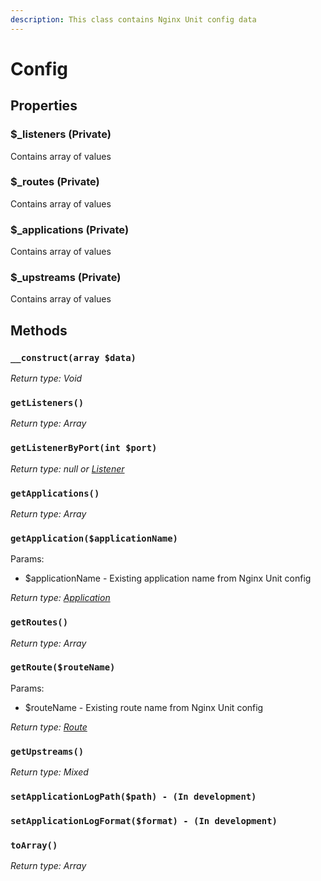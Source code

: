 ```yaml
---
description: This class contains Nginx Unit config data
---
```


# Config

## Properties

### $\_listeners (Private)

Contains array of values

### $\_routes (Private)

Contains array of values

### $\_applications (Private)

Contains array of values

### $\_upstreams (Private)

Contains array of values

## Methods

### `__construct(array $data)`

_Return type: Void_

### `getListeners()`

_Return type: Array_

### `getListenerByPort(int $port)`

_Return type: null or_ [_Listener_](listener.md)

### `getApplications()`

_Return type: Array_

### `getApplication($applicationName)`

Params:

* $applicationName - Existing application name from Nginx Unit config

_Return type:_ [_Application_](application-in-development/)

### `getRoutes()`

_Return type: Array_

### `getRoute($routeName)`

Params:

* $routeName - Existing route name from Nginx Unit config

_Return type:_ [_Route_](route-in-development/)

### `getUpstreams()`

_Return type: Mixed_

### `setApplicationLogPath($path) - (In development)`

### `setApplicationLogFormat($format) - (In development)`

### `toArray()`

_Return type: Array_

